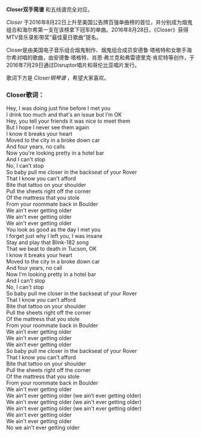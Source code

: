 

**Closer双手简谱** 和五线谱完全对应。

_Closer_
于2016年8月22日上升至美国公告牌百强单曲榜的首位，并分别成为烟鬼组合和海尔希第一支在该榜拿下冠军的单曲。2016年8月28日，《Closer》获得MTV音乐录影带奖“最佳夏日歌曲”提名。

Closer是由美国电子音乐组合烟鬼制作、烟鬼组合成员安德鲁·塔格特和女歌手海尔希对唱的歌曲，由安德鲁·塔格特、肖恩·弗兰克和弗雷德里克·肯尼特等创作，于2016年7月29日通过Disruptor唱片和哥伦比亚唱片发行。

歌词下方是 _Closer钢琴谱_ ，希望大家喜欢。

### Closer歌词：

Hey, I was doing just fine before I met you  
I drink too much and that's an issue but I’m OK  
Hey, you tell your friends it was nice to meet them  
But I hope I never see them again  
I know it breaks your heart  
Moved to the city in a broke down car  
And four years, no calls  
Now you're looking pretty in a hotel bar  
And I can't stop  
No, I can’t stop  
So baby pull me closer in the backseat of your Rover  
That I know you can't afford  
Bite that tattoo on your shoulder  
Pull the sheets right off the corner  
Of the mattress that you stole  
From your roommate back in Boulder  
We ain't ever getting older  
We ain't ever getting older  
We ain't ever getting older  
You look as good as the day I met you  
I forget just why I left you, I was insane  
Stay and play that Blink-182 song  
That we beat to death in Tucson, OK  
I know it breaks your heart  
Moved to the city in a broke down car  
And four years, no call  
Now I'm looking pretty in a hotel bar  
And I can't stop  
No, I can't stop  
So baby pull me closer in the backseat of your Rover  
That I know you can’t afford  
Bite that tattoo on your shoulder  
Pull the sheets right off the corner  
Of the mattress that you stole  
From your roommate back in Boulder  
We ain’t ever getting older  
We ain't ever getting older  
We ain’t ever getting older  
So baby pull me closer in the backseat of your Rover  
That I know you can't afford  
Bite that tattoo on your shoulder  
Pull the sheets right off the corner  
Of the mattress that you stole  
From your roommate back in Boulder  
We ain't ever getting older  
We ain't ever getting older (we ain’t ever getting older)  
We ain't ever getting older (we ain't ever getting older)  
We ain't ever getting older (we ain't ever getting older)  
We ain't ever getting older  
We ain't ever getting older  
No we ain't ever getting older

